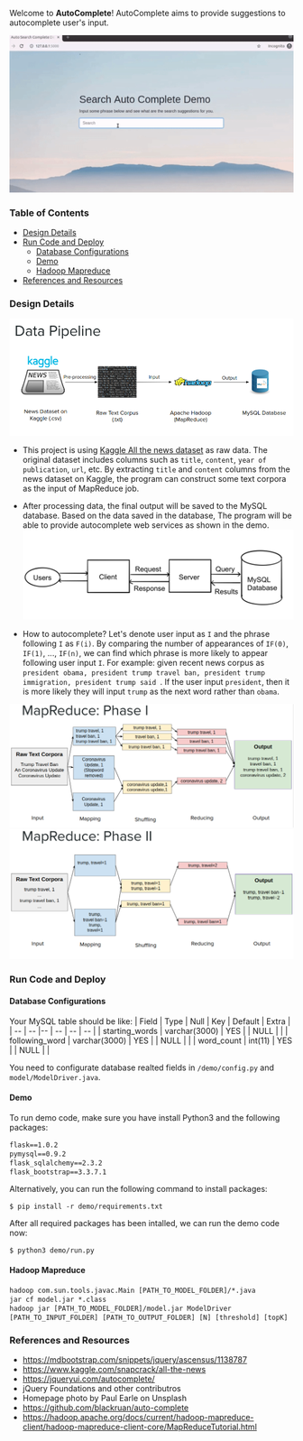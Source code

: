Welcome to **AutoComplete**! AutoComplete aims to provide suggestions to autocomplete user's input.

![](documentation/imgs/demo.gif)

### Table of Contents
- [Design Details](#design-details)
- [Run Code and Deploy](#run-code-and-deploy)
    * [Database Configurations](#database-configurations)
    * [Demo](#demo)
    * [Hadoop Mapreduce](#hadoop-mapreduce)
- [References and Resources](#references-and-resources)

### Design Details

![](documentation/imgs/data_pipeline.png)
- This project is using [Kaggle All the news dataset](https://www.kaggle.com/snapcrack/all-the-news) as raw data. The original dataset includes columns such as `title`, `content`, `year of publication`, `url`, etc. By extracting `title` and `content` columns from the news dataset on Kaggle, the program can construct some text corpora as the input of MapReduce job.
- After processing data, the final output will be saved to the MySQL database. Based on the data saved in the database, The program will be able to provide autocomplete web services as shown in the demo.
![](documentation/imgs/demo_api.jpg)

- How to autocomplete?
Let's denote user input as `I` and the phrase following `I` as `F(i)`. By comparing the number of appearances of `IF(0)`, `IF(1)`, ..., `IF(n)`, we can find which phrase is more likely to appear following user input `I`.
For example: given recent news corpus as `president obama, president trump travel ban,
president trump immigration, president trump said `. If the user input `president`, then it is more likely they will input `trump` as the next word rather than `obama`.

![](documentation/imgs/mapreduce1.png)
![](documentation/imgs/mapreduce2.png)

### Run Code and Deploy
#### Database Configurations
Your MySQL table should be like:
 | Field          | Type          | Null | Key | Default | Extra |
 | --          | --         |--  | --  | -- | --  |
 | starting_words | varchar(3000) | YES  |     | NULL    |       |
 | following_word | varchar(3000) | YES  |     | NULL    |       |
 | word_count     | int(11)       | YES  |     | NULL    |       |

You need to configurate database realted fields in `/demo/config.py` and `model/ModelDriver.java`.



#### Demo
To run demo code, make sure you have install Python3 and the following packages:
```
flask==1.0.2
pymysql==0.9.2
flask_sqlalchemy==2.3.2
flask_bootstrap==3.3.7.1
```
Alternatively, you can run the following command to install packages:
```
$ pip install -r demo/requirements.txt
```
After all required packages has been intalled, we can run the demo code now:
```
$ python3 demo/run.py
```

#### Hadoop Mapreduce
```
hadoop com.sun.tools.javac.Main [PATH_TO_MODEL_FOLDER]/*.java
jar cf model.jar *.class    
hadoop jar [PATH_TO_MODEL_FOLDER]/model.jar ModelDriver [PATH_TO_INPUT_FOLDER] [PATH_TO_OUTPUT_FOLDER] [N] [threshold] [topK]
```


### References and Resources
- https://mdbootstrap.com/snippets/jquery/ascensus/1138787
- https://www.kaggle.com/snapcrack/all-the-news
- https://jqueryui.com/autocomplete/
- jQuery Foundations and other contributros
- Homepage photo by Paul Earle on Unsplash
- https://github.com/blackruan/auto-complete
- https://hadoop.apache.org/docs/current/hadoop-mapreduce-client/hadoop-mapreduce-client-core/MapReduceTutorial.html
